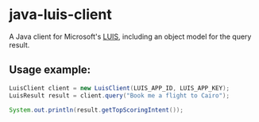 # java-luis-client
A Java client for Microsoft's [LUIS](https://www.luis.ai/), including an object model for the query result.

## Usage example:

```java
LuisClient client = new LuisClient(LUIS_APP_ID, LUIS_APP_KEY);
LuisResult result = client.query("Book me a flight to Cairo");

System.out.println(result.getTopScoringIntent());
```